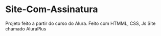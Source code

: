 # Site-Com-Assinatura
Projeto feito a partir do curso do Alura.
Feito com HTMML, CSS, Js
Site chamado AluraPlus
